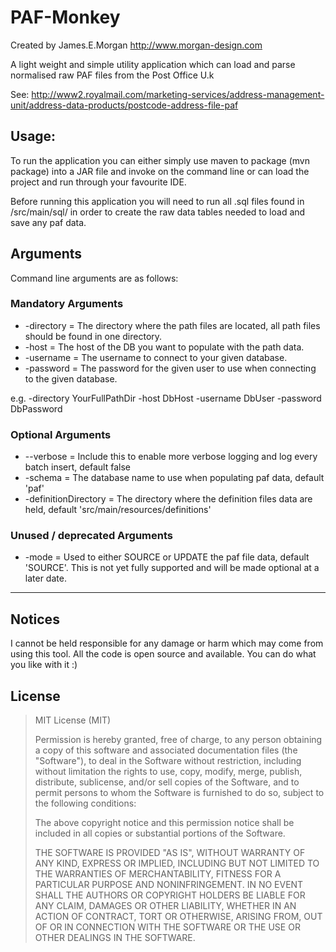 
# PAF-Monkey

Created by James.E.Morgan http://www.morgan-design.com

A light weight and simple utility application which can load and parse normalised raw PAF files from the Post Office U.k

See: http://www2.royalmail.com/marketing-services/address-management-unit/address-data-products/postcode-address-file-paf

## Usage:

To run the application you can either simply use maven to package (mvn package) into a JAR file and invoke on the command line or can load the project and run through your favourite IDE.

Before running this application you will need to run all .sql files found in /src/main/sql/ in order to create the raw data tables needed to load and save any paf data.

## Arguments

Command line arguments are as follows:

### Mandatory Arguments

* -directory = The directory where the path files are located, all path files should be found in one directory.
* -host = The host of the DB you want to populate with the path data.
* -username = The username to connect to your given database.
* -password = The password for the given user to use when connecting to the given database.

e.g. -directory YourFullPathDir -host DbHost -username DbUser -password DbPassword

### Optional Arguments

* --verbose = Include this to enable more verbose logging and log every batch insert, default false
* -schema = The database name to use when populating paf data, default 'paf'
* -definitionDirectory = The directory where the definition files data are held, default 'src/main/resources/definitions'

### Unused / deprecated Arguments

* -mode = Used to either SOURCE or UPDATE the paf file data, default 'SOURCE'. This is not yet fully supported and will be made optional at a later date.

---------------------------------------

## Notices 

I cannot be held responsible for any damage or harm which may come from using this tool. All the code is open source and available. You can do what you like with it :)

## License

> MIT License (MIT)
> 
> Permission is hereby granted, free of charge, to any person obtaining a copy of this software and associated documentation files (the "Software"), to deal in the Software without restriction, including without limitation the rights to use, copy, modify, merge, publish, distribute, sublicense, and/or sell copies of the Software, and to permit persons to whom the Software is furnished to do so, subject to the following conditions:
> 
> The above copyright notice and this permission notice shall be included in all copies or substantial portions of the Software.
> 
> THE SOFTWARE IS PROVIDED "AS IS", WITHOUT WARRANTY OF ANY KIND, EXPRESS OR IMPLIED, INCLUDING BUT NOT LIMITED TO THE WARRANTIES OF MERCHANTABILITY, FITNESS FOR A PARTICULAR PURPOSE AND NONINFRINGEMENT. IN NO EVENT SHALL THE AUTHORS OR COPYRIGHT HOLDERS BE LIABLE FOR ANY CLAIM, DAMAGES OR OTHER LIABILITY, WHETHER IN AN ACTION OF CONTRACT, TORT OR OTHERWISE, ARISING FROM, OUT OF OR IN CONNECTION WITH THE SOFTWARE OR THE USE OR OTHER DEALINGS IN THE SOFTWARE.
